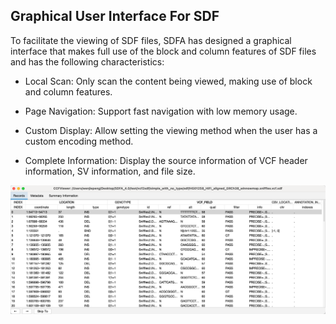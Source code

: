 ## Graphical User Interface For SDF

To facilitate the viewing of SDF files, SDFA has designed a graphical interface that makes full use of the block and column features of SDF files and has the following characteristics:

- Local Scan: Only scan the content being viewed, making use of block and column features.

- Page Navigation: Support fast navigation with low memory usage.

- Custom Display: Allow setting the viewing method when the user has a custom encoding method.

- Complete Information: Display the source information of VCF header information, SV information, and file size.


![image-20250511144715582](./assets/image-20250511144715582.png)